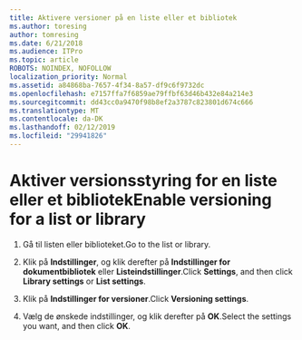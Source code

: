 ```yaml
---
title: Aktivere versioner på en liste eller et bibliotek
ms.author: toresing
author: tomresing
ms.date: 6/21/2018
ms.audience: ITPro
ms.topic: article
ROBOTS: NOINDEX, NOFOLLOW
localization_priority: Normal
ms.assetid: a84868ba-7657-4f34-8a57-df9c6f9732dc
ms.openlocfilehash: e7157ffa7f6859ae79ffbf63d46b432e84a214e3
ms.sourcegitcommit: dd43cc0a9470f98b8ef2a3787c823801d674c666
ms.translationtype: MT
ms.contentlocale: da-DK
ms.lasthandoff: 02/12/2019
ms.locfileid: "29941826"
---
```

# <a name="enable-versioning-for-a-list-or-library"></a><span data-ttu-id="e5275-102">Aktiver versionsstyring for en liste eller et bibliotek</span><span class="sxs-lookup"><span data-stu-id="e5275-102">Enable versioning for a list or library</span></span>

1. <span data-ttu-id="e5275-103">Gå til listen eller biblioteket.</span><span class="sxs-lookup"><span data-stu-id="e5275-103">Go to the list or library.</span></span>
    
2. <span data-ttu-id="e5275-104">Klik på **Indstillinger**, og klik derefter på **Indstillinger for dokumentbibliotek** eller **Listeindstillinger**.</span><span class="sxs-lookup"><span data-stu-id="e5275-104">Click **Settings**, and then click **Library settings** or **List settings**.</span></span>
    
3. <span data-ttu-id="e5275-105">Klik på **Indstillinger for versioner**.</span><span class="sxs-lookup"><span data-stu-id="e5275-105">Click **Versioning settings**.</span></span>
    
4. <span data-ttu-id="e5275-106">Vælg de ønskede indstillinger, og klik derefter på **OK**.</span><span class="sxs-lookup"><span data-stu-id="e5275-106">Select the settings you want, and then click **OK**.</span></span>
    

